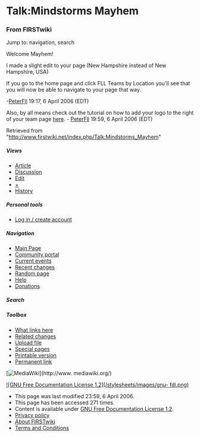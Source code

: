 # Talk:Mindstorms Mayhem

### From FIRSTwiki

Jump to: navigation, search

Welcome Mayhem!

I made a slight edit to your page (New Hampshire instead of New Hampshire,
USA)

If you go to the home page and click FLL Teams by Location you'll see that you
will now be able to navigate to your page that way.

-[PeterFll](/index.php/User:PeterFll "User:PeterFll" ) 19:17, 6 April 2006 (EDT) 

Also, by all means check out the tutorial on how to add your logo to the right
of your team page
[here](/index.php/FIRSTwiki:Add_your_team_logo_tutorial_%28FLL%29
"FIRSTwiki:Add your team logo tutorial \(FLL\)" ). -
[PeterFll](/index.php/User:PeterFll "User:PeterFll" ) 19:59, 6 April 2006
(EDT)

Retrieved from "<http://www.firstwiki.net/index.php/Talk:Mindstorms_Mayhem>"

##### Views

  * [Article](/index.php/Mindstorms_Mayhem)
  * [Discussion](/index.php/Talk:Mindstorms_Mayhem)
  * [Edit](/index.php?title=Talk:Mindstorms_Mayhem&action=edit)
  * [+](/index.php?title=Talk:Mindstorms_Mayhem&action=edit&section=new)
  * [History](/index.php?title=Talk:Mindstorms_Mayhem&action=history)

##### Personal tools

  * [Log in / create account](/index.php?title=Special:Userlogin&returnto=Talk:Mindstorms_Mayhem)

[](/index.php/Main_Page "Main Page" )

##### Navigation

  * [Main Page](/index.php/Main_Page)
  * [Community portal](/index.php/FIRSTwiki:Community_portal)
  * [Current events](/index.php/Current_events)
  * [Recent changes](/index.php/Special:Recentchanges)
  * [Random page](/index.php/Special:Random)
  * [Help](/index.php/Help:Contents)
  * [Donations](/index.php/FIRSTwiki:Site_support)

##### Search



##### Toolbox

  * [What links here](/index.php/Special:Whatlinkshere/Talk:Mindstorms_Mayhem)
  * [Related changes](/index.php/Special:Recentchangeslinked/Talk:Mindstorms_Mayhem)
  * [Upload file](/index.php/Special:Upload)
  * [Special pages](/index.php/Special:Specialpages)
  * [Printable version](/index.php?title=Talk:Mindstorms_Mayhem&printable=yes)
  * [Permanent link](/index.php?title=Talk:Mindstorms_Mayhem&oldid=46096)

[![MediaWiki](/skins/common/images/poweredby_mediawiki_88x31.png)](http://www.
mediawiki.org/)

[![GNU Free Documentation License 1.2](/stylesheets/images/gnu-
fdl.png)](http://www.gnu.org/copyleft/fdl.html)

  * This page was last modified 23:59, 6 April 2006.
  * This page has been accessed 271 times.
  * Content is available under [GNU Free Documentation License 1.2](http://www.gnu.org/copyleft/fdl.html "http://www.gnu.org/copyleft/fdl.html" ).
  * [Privacy policy](/index.php/FIRSTwiki:Privacy_policy "FIRSTwiki:Privacy policy" )
  * [About FIRSTwiki](/index.php/FIRSTwiki:About "FIRSTwiki:About" )
  * [Terms and Conditions](/index.php/FIRSTwiki:Terms_and_conditions "FIRSTwiki:Terms and conditions" )

